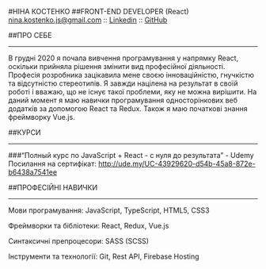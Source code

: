 #НІНА КОСТЕНКО
##FRONT-END DEVELOPER (React)
nina.kostenko.js@gmail.com :: [Linkedin](https://www.linkedin.com/in/nina-kostenko-65513a231/) :: [GitHub](https://github.com/ninakostenko)

##ПРО СЕБЕ
***
В грудні 2020 я почала вивчення програмування у напрямку React, оскільки прийняла рішення змінити вид
професійної діяльності. Професія розробника зацікавила мене своєю інноваційністю, гнучкістю та
відсутністю стереотипів. Я завжди націлена на результат в своїй роботі і вважаю, що не існує такої
проблеми, яку не можна вирішити. На даний момент я маю навички програмування односторінкових веб
додатків за допомогою React та Redux. Також я маю початкові знання фреймворку Vue.js.

##КУРСИ
***
###“Полный курс по JavaScript + React - с нуля до результата” - Udemy
Посилання на сертифікат: http://ude.my/UC-43929620-d54b-45a8-872e-b6438a7541ee

##ПРОФЕСІЙНІ НАВИЧКИ
***
Мови програмування:   JavaScript, TypeScript, HTML5, CSS3

Фреймворки та бібліотеки: React, Redux, Vue.js

Синтаксичні препроцесори: SASS (SCSS)

Інструменти та технології: Git, Rest API, Firebase Hosting
